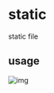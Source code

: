 # static
static file

## usage

![img](https://raw.githubusercontent.com/QOSGroup/static/master/xxx.xxx)
